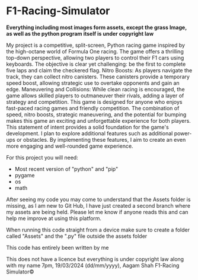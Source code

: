 # F1-Racing-Simulator


**Everything including most images form assets, except the grass Image, as well as the python program itself is under copyright law**


My project is a competitive, split-screen, Python racing game inspired by the high-octane world of Formula One racing. The game offers a thrilling top-down perspective, allowing two players to control their F1 cars using keyboards. The objective is clear yet challenging: be the first to complete five laps and claim the checkered flag. Nitro Boosts: As players navigate the track, they can collect nitro canisters. These canisters provide a temporary speed boost, allowing strategic use to overtake opponents and gain an edge. Maneuvering and Collisions: While clean racing is encouraged, the game allows skilled players to outmaneuver their rivals, adding a layer of strategy and competition. This game is designed for anyone who enjoys fast-paced racing games and friendly competition. The combination of speed, nitro boosts, strategic maneuvering, and the potential for bumping makes this game an exciting and unforgettable experience for both players. This statement of intent provides a solid foundation for the game's development. I plan to explore additional features such as additional power-ups or obstacles. By implementing these features, I aim to create an even more engaging and well-rounded game experience.


For this project you will need:
  - Most recent version of "python" and "pip"
  - pygame
  - os
  - math



After seeing my code you may come to understand that the Assets folder is missing, as I am new to Git Hub, I have just created a second branch where my assets are being held. Please let me know if anyone reads this and can help me improve at using this platform.


When running this code straight from a device make sure to create a folder called "Assets" and the ".py" file outside the assets folder


This code has entirely been written by me


This does not have a licence but everything is under copyright law along with my name
7pm, 19/03/2024 (dd/mm/yyyy), Aagam Shah
F1-Racing Simulator©
